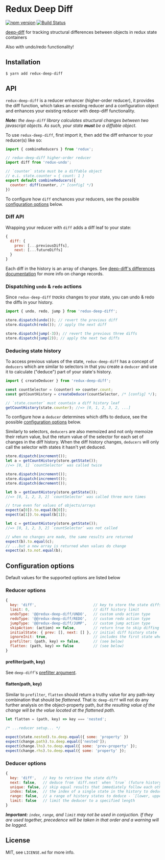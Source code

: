 # Redux Deep Diff
[![npm version](https://badge.fury.io/js/redux-deep-diff.svg)](https://www.npmjs.com/package/redux-deep-diff)
[![Build Status](https://travis-ci.org/wwilsman/redux-deep-diff.svg?branch=master)](https://travis-ci.org/wwilsman/redux-deep-diff)

[deep-diff](https://github.com/flitbit/diff) for tracking structural
differences between objects in redux state containers

Also with undo/redo functionality!

## Installation

``` shell
$ yarn add redux-deep-diff
```

## API

`redux-deep-diff` is a reducer enhancer (higher-order reducer), it provides the
diff function, which takes an existing reducer and a configuration object and
enhances your existing reducer with deep-diff functionality.

_**Note:** the `deep-diff` library calculates structural changes between two
javascript objects. As such, your state **must** be a diffable object._

To use `redux-deep-diff`, first import it, then add the diff enhancer to your
reducer(s) like so:

``` javascript
import { combineReducers } from 'redux';

// redux-deep-diff higher-order reducer
import diff from 'redux-undo';

// `counter` state must be a diffable object
// e.i. state.counter = { count: 1 }
export default combineReducers({
  counter: diff(counter, /* [config] */)
})
```

To configure how `diff` enchances your reducers, see the
possible [configuration options](#reducer-options) below.

### Diff API

Wrapping your reducer with `diff` adds a diff leaf to your state:

``` javascript
{
  diff: {
    prev: [...previousDiffs],
    next: [...futureDiffs]
  }
}
```

Each diff in the history is an array of changes. See
[deep-diff's differences documentation](https://github.com/flitbit/diff#differences)
for more info on change records.

### Dispatching `undo` & `redo` actions

Since `redux-deep-diff` _tracks_ changes to your state, you can undo & redo
the diffs in your history.

``` javascript
import { undo, redo, jump } from 'redux-deep-diff';

store.dispatch(undo()); // revert the previous diff
store.dispatch(redo()); // apply the next diff

store.dispatch(jump(-3)); // revert the previous three diffs
store.dispatch(jump(2)); // apply the next two diffs
```

### Deducing state history

To access previous values of the state, `redux-deep-diff` has a concept of
`deducers` which are similar to selectors in that you create a `deducer` and use
it to calculate ("deduce") part of your state's history.

``` javascript
import { createDeducer } from 'redux-deep-diff';

const countSelector = (counter) => counter.count;
const getCountHistory = createDeducer(countSelector, /* [config] */);

// `state.counter` must countain a diff history leaf
getCountHistory(state.counter); //=> [0, 1, 2, 3, 2, ...]
```

To configure how a `deducer`  determines which diffs to deduce, see the
possible [configuration options](#deducer-options) below.

Similarly to selectors, `deducers` are also memoized and not only memoize their
return value, but the return value of the selector for each set of changes in
the diff history. When the diff history changes, `deducers` will only call the
selector with states it hasn't yet deduced.

``` javascript
store.dispatch(increment());
let a = getCountHistory(store.getState());
//=> [0, 1] `countSelector` was called twice

store.dispatch(increment());
store.dispatch(increment());
store.dispatch(decrement());

let b = getCountHistory(store.getState());
//=> [0, 1, 2, 3, 2] `countSelector` was called three more times

// true even for values of objects/arrays
expect(a[0]).to.equal(b[0]);
expect(a[1]).to.equal(b[1]);

let c = getCountHistory(store.getState());
//=> [0, 1, 2, 3, 2] `countSelector` was not called

// when no changes are made, the same results are returned
expect(b).to.equal(c);
// ...but a new array is returned when values do change
expect(a).to.not.equal(b);
```

## Configuration options

Default values for the supported options are listed below

### Reducer options

``` javascript
{
  key: 'diff',                          // key to store the state diffs
  limit: 0,                             // diff history limit
  undoType: '@@redux-deep-diff/UNDO',   // custom undo action type
  redoType: '@@redux-deep-diff/REDO',   // custom redo action type
  jumpType: '@@redux-deep-diff/JUMP',   // custom jump action type
  skipAction: (action) => false,        // return true to skip diffing the state for this action
  initialState: { prev: [], next: [] }, // initial diff history state
  ignoreInit: true,                     // includes the first state when `false`
  prefilter: (path, key) => false,      // (see below)
  flatten: (path, key) => false         // (see below)
}
```

#### prefilter(path, key)

See `deep-diff`'s [prefilter argument](https://github.com/flitbit/diff#pre-filtering-object-properties).

#### flatten(path, key)

Similar to `prefilter`, `flatten` should return a truthy value for any path-key
combination that should be _flattened_. That is: `deep-diff` will not do any
further analysis on the object-property path, _but the resulting value of the
change will be the value located at the flattened path._

``` javascript
let flatten = (path, key) => key === 'nested';

/* ...reducer setup... */

expect(state.nested).to.deep.equal({ some: 'property' })
expect(change.path).to.deep.equal(['nested']);
expect(change.lhs).to.deep.equal({ some: 'prev-property' });
expect(change.rhs).to.deep.equal({ some: 'property' });
```

### Deducer options

``` javascript
{
  key: 'diff',   // key to retrieve the state diffs
  next: false,   // deduce from `diff.next` when `true` (future history)
  unique: false, // skip equal results that immediately follow each other
  index: false,  // the index of a single state in the history to deduce
  range: false,  // a range of history states to deduce - `[lower, upper]`
  limit: false   // limit the deducer to a specified length
}
```

_**Important:** `index`, `range`, and `limit` may not be used in conjuction. If
they are used together, precedence will be taken in that order and a warning
will be logged._

## License

MIT, see `LICENSE.md` for more info.

